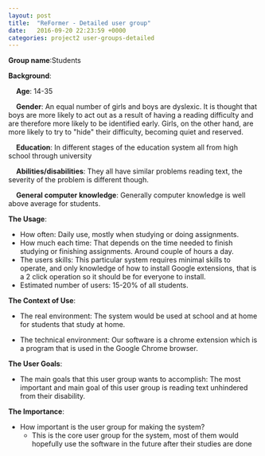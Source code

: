 ```yaml
---
layout: post
title:  "ReFormer - Detailed user group"
date:   2016-09-20 22:23:59 +0000
categories: project2 user-groups-detailed
---
```


**Group name**:Students

**Background**:

&nbsp;&nbsp;&nbsp;&nbsp;**Age**: 14-35

&nbsp;&nbsp;&nbsp;&nbsp;**Gender**: An equal number of girls and boys are dyslexic. It is thought that boys are more likely to act out as a result of having a reading difficulty and are therefore more likely to be identified early. Girls, on the other hand, are more likely to try to "hide" their difficulty, becoming quiet and reserved.

&nbsp;&nbsp;&nbsp;&nbsp;**Education**: In different stages of the education system all from high school through university

&nbsp;&nbsp;&nbsp;&nbsp;**Abilities/disabilities**: They all have similar problems reading text, the severity of the problem is different though.


&nbsp;&nbsp;&nbsp;&nbsp;**General computer knowledge**: Generally computer knowledge is well above average for students.

**The Usage**:


* How often: Daily use, mostly when studying or doing assignments.
* How much each time: That depends on the time needed to finish studying or finishing assignments. Around couple of hours a day.
* The users skills: This particular system requires minimal skills to operate, and only knowledge of how to install Google extensions, that is a 2 click operation so it should be for everyone to install.
* Estimated number of users: 15-20% of all students.

**The Context of Use**:


* The real environment: The system would be used at school and at home for students that study at home.

* The technical environment: Our software is a chrome extension which is a program that is used in the Google Chrome browser.

**The User Goals**:


* The main goals that this user group wants to accomplish: The most important and main goal of this user group is reading text unhindered from their disability.

**The Importance**:


* How important is the user group for making the system?
    * This is the core user group for the system, most of them would hopefully use the software in the future after their studies are done
